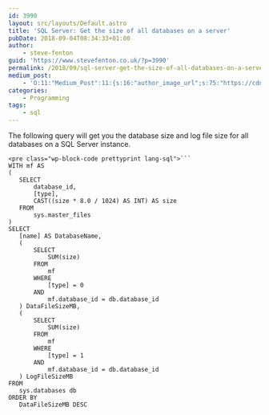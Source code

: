 ```yaml
---
id: 3990
layout: src/layouts/Default.astro
title: 'SQL Server: Get the size of all databases on a server'
pubDate: 2018-09-04T08:34:33+01:00
author:
    - steve-fenton
guid: 'https://www.stevefenton.co.uk/?p=3990'
permalink: /2018/09/sql-server-get-the-size-of-all-databases-on-a-server/
medium_post:
    - 'O:11:"Medium_Post":11:{s:16:"author_image_url";s:75:"https://cdn-images-1.medium.com/fit/c/400/400/1*eXkhfEuF41g5W_xnc_ydLA.jpeg";s:10:"author_url";s:38:"https://medium.com/@steve.fenton.co.uk";s:11:"byline_name";N;s:12:"byline_email";N;s:10:"cross_link";s:3:"yes";s:2:"id";s:12:"d06cc773954d";s:21:"follower_notification";s:3:"yes";s:7:"license";s:19:"all-rights-reserved";s:14:"publication_id";s:2:"-1";s:6:"status";s:5:"draft";s:3:"url";s:51:"https://medium.com/@steve.fenton.co.uk/d06cc773954d";}'
categories:
    - Programming
tags:
    - sql
---
```


The following query will get you the database size and log file size for all databases on a SQL Server instance.

 ```
<pre class="wp-block-code prettyprint lang-sql">```
WITH mf AS
(
    SELECT
        database_id,
        [type],
        CAST((size * 8.0 / 1024) AS INT) AS size
    FROM
        sys.master_files
)
SELECT 
    [name] AS DatabaseName,
    (
        SELECT
            SUM(size)
        FROM
            mf
        WHERE
            [type] = 0
        AND
            mf.database_id = db.database_id
    ) DataFileSizeMB,
    (
        SELECT
            SUM(size)
        FROM
            mf
        WHERE
            [type] = 1
        AND
            mf.database_id = db.database_id
    ) LogFileSizeMB
FROM
    sys.databases db
ORDER BY
    DataFileSizeMB DESC
```
```